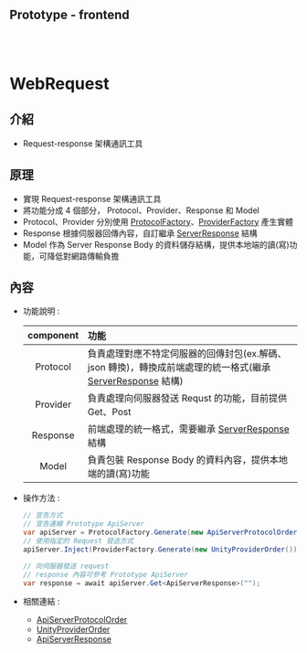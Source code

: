 ## Prototype - frontend

<br><br>

# WebRequest

## 介紹

- Request-response 架構通訊工具

## 原理

- 實現 Request-response 架構通訊工具
- 將功能分成 4 個部分， Protocol、Provider、Response 和 Model
- Protocol、Provider 分別使用 [ProtocolFactory](./Protocol/ProtocolFactory.cs)、[ProviderFactory](./Provider/ProviderFactory.cs) 產生實體
- Response 根據伺服器回傳內容，自訂繼承 [ServerResponse](./Response/README.md) 結構
- Model 作為 Server Response Body 的資料儲存結構，提供本地端的讀(寫)功能，可降低對網路傳輸負擔

## 內容

- 功能說明 :

    | component | 功能 |
    |:-:|:--|
    |Protocol|負責處理對應不特定伺服器的回傳封包(ex.解碼、json 轉換)，轉換成前端處理的統一格式(繼承 [ServerResponse](./Response/README.md) 結構)|
    |Provider|負責處理向伺服器發送 Requst 的功能，目前提供 Get、Post|
    |Response|前端處理的統一格式，需要繼承 [ServerResponse](./Response/README.md) 結構|
    |Model|負責包裝 Response Body 的資料內容，提供本地端的讀(寫)功能|



- 操作方法 :

    ```cs
    // 宣告方式
    // 宣告連線 Prototype ApiServer
    var apiServer = ProtocolFactory.Generate(new ApiServerProtocolOrder("https://127.0.0.1:1234"));
    // 使用指定的 Request 發送方式
    apiServer.Inject(ProviderFactory.Generate(new UnityProviderOrder()));
    ```

    ```cs    
    // 向伺服器發送 request
    // response 內容可參考 Prototype ApiServer
    var response = await apiServer.Get<ApiServerResponse>("");
    ```

- 相關連結 :

    - [ApiServerProtocolOrder](./Protocol/ApiServerProtocol/README.md)
    - [UnityProviderOrder](./Provider/UnityProvider/README.md)
    - [ApiServerResponse](../../../NetworkData/ApiServer/ApiServerResponse/ApiServerResponse.cs)
